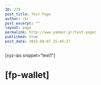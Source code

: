```yaml
---
ID: 279
post_title: Test Page
author: cbr
post_excerpt: ""
layout: page
permalink: http://www.yammer.gr/test-page/
published: true
post_date: 2015-08-07 15:46:27
---
```

[xyz-ips snippet="test1"]
<h1>[fp-wallet]</h1>